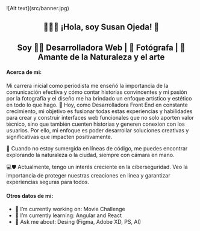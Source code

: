 <div>
 ![Alt text](src/banner.jpg)
 <h2 align="center">👩‍💻📸 ¡Hola, soy Susan Ojeda! 👋 </h2>
 <h2 align="center"> Soy 👩‍💻 Desarrolladora Web | 📸 Fotógrafa | 🌿 Amante de la Naturaleza y el arte </h2>
</div>



<!--
**Sue419/Sue419** is a ✨ _special_ ✨ repository because its `README.md` (this file) appears on your GitHub profile.
-->
#### Acerca de mi:

Mi carrera inicial como periodista me enseñó la importancia de la comunicación efectiva y cómo contar historias convincentes y mi pasión por la fotografía y el diseño me ha brindado un enfoque artístico y estético en todo lo que hago. 🌟 Hoy, como Desarrolladora Front End en constante crecimiento, mi objetivo es fusionar todas estas experiencias y habilidades para crear y construir interfaces web funcionales que no solo aporten valor técnico, sino que también cuenten historias y generen conexion con los usuarios. Por ello, mi enfoque es poder desarrollar soluciones creativas y significativas que impacten positivamente.

🌱 Cuando no estoy sumergida en líneas de código, me puedes encontrar explorando la naturaleza o la ciudad, siempre con cámara en mano.

💻🛡️ Actualmente, tengo un interés creciente en la ciberseguridad. Veo la importancia de proteger nuestras creaciones en línea y garantizar experiencias seguras para todos.

#### Otros datos de mi:

- 🔭 I’m currently working on: Movie Challenge
- 🌱 I’m currently learning: Angular and React
- 💬 Ask me about: Desing (Figma, Adobe XD, PS, AI)

